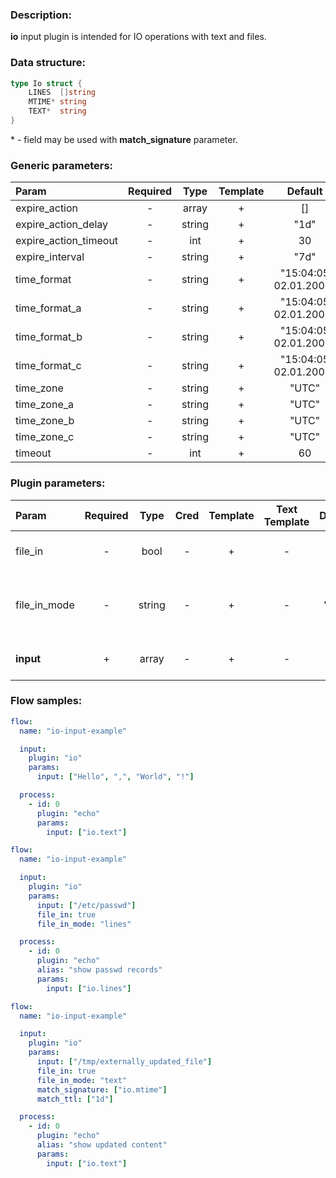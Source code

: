 ### Description:

**io** input plugin is intended for IO operations with text and files.

### Data structure:

```go
type Io struct {
    LINES  []string
    MTIME* string
    TEXT*  string
}
```

\* - field may be used with **match_signature** parameter.

### Generic parameters:

| Param                 | Required |  Type  | Template |        Default        |
| :-------------------- | :------: | :----: | :------: | :-------------------: |
| expire_action         |    -     | array  |    +     |          []           |
| expire_action_delay   |    -     | string |    +     |         "1d"          |
| expire_action_timeout |    -     |  int   |    +     |          30           |
| expire_interval       |    -     | string |    +     |         "7d"          |
| time_format           |    -     | string |    +     | "15:04:05 02.01.2006" |
| time_format_a         |    -     | string |    +     | "15:04:05 02.01.2006" |
| time_format_b         |    -     | string |    +     | "15:04:05 02.01.2006" |
| time_format_c         |    -     | string |    +     | "15:04:05 02.01.2006" |
| time_zone             |    -     | string |    +     |         "UTC"         |
| time_zone_a           |    -     | string |    +     |         "UTC"         |
| time_zone_b           |    -     | string |    +     |         "UTC"         |
| time_zone_c           |    -     | string |    +     |         "UTC"         |
| timeout               |    -     |  int   |    +     |          60           |

### Plugin parameters:

| Param         | Required |  Type  | Cred | Template | Text Template | Default |      Example       | Description                                         |
| :------------ | :------: | :----: | :--: | :------: | :-----------: | :-----: | :----------------: | :-------------------------------------------------- |
| file_in       |    -     |  bool  |  -   |    +     |       -       |  false  |        true        | Process input as files.                           |
| file_in_mode  |    -     | string |  -   |    +     |       -       | "text"  |      "lines"       | Read input file as text or line by line into array. |
| **input**     |    +     | array  |  -   |    +     |       -       |  "[]"   | ["/path/to/file1"] | Set input as text or file paths.                    |

### Flow samples:

```yaml
flow:
  name: "io-input-example"

  input:
    plugin: "io"
    params:
      input: ["Hello", ",", "World", "!"]

  process:
    - id: 0
      plugin: "echo"
      params:
        input: ["io.text"]
```

```yaml
flow:
  name: "io-input-example"

  input:
    plugin: "io"
    params:
      input: ["/etc/passwd"]
      file_in: true
      file_in_mode: "lines"

  process:
    - id: 0
      plugin: "echo"
      alias: "show passwd records"
      params:
        input: ["io.lines"]
```


```yaml
flow:
  name: "io-input-example"

  input:
    plugin: "io"
    params:
      input: ["/tmp/externally_updated_file"]
      file_in: true
      file_in_mode: "text"
      match_signature: ["io.mtime"]
      match_ttl: ["1d"]

  process:
    - id: 0
      plugin: "echo"
      alias: "show updated content"
      params:
        input: ["io.text"]
```
